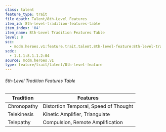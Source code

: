 ```yaml
---
class: talent
feature_type: trait
file_dpath: Talent/8th-Level Features
item_id: 8th-level-tradition-features-table
item_index: '04'
item_name: 8th-Level Tradition Features Table
level: 8
scc:
  - mcdm.heroes.v1:feature.trait.talent.8th-level-feature:8th-level-tradition-features-table
scdc:
  - 1.1.1:8.1.1.2:04
source: mcdm.heroes.v1
type: feature/trait/talent/8th-level-feature
---
```


###### 5th-Level Tradition Features Table

| Tradition   | Features                              |
| ----------- | ------------------------------------- |
| Chronopathy | Distortion Temporal, Speed of Thought |
| Telekinesis | Kinetic Amplifier, Triangulate        |
| Telepathy   | Compulsion, Remote Amplification      |
